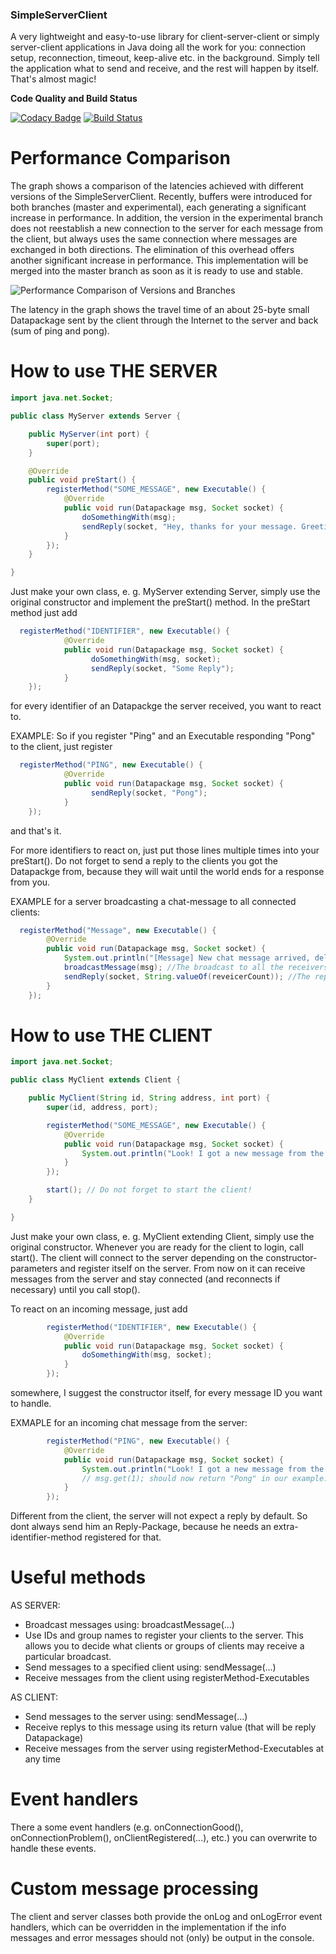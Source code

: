 ### SimpleServerClient ###

A very lightweight and easy-to-use library for client-server-client or simply server-client applications in Java doing all the work for you: connection setup, reconnection, timeout, keep-alive etc. in the background. Simply tell the application what to send and receive, and the rest will happen by itself. That's almost magic!

**Code Quality and Build Status**

[![Codacy Badge](https://api.codacy.com/project/badge/Grade/3d5b115186f44ecab613ac3f2ca0015b)](https://www.codacy.com/app/DeBukkIt/SimpleServerClient?utm_source=github.com&utm_medium=referral&utm_content=DeBukkIt/SimpleServerClient&utm_campaign=badger)
[![Build Status](https://travis-ci.org/DeBukkIt/SimpleServerClient.svg?branch=master)](https://travis-ci.org/DeBukkIt/SimpleServerClient)

# Performance Comparison

The graph shows a comparison of the latencies achieved with different versions of the SimpleServerClient. Recently, buffers were introduced for both branches (master and experimental), each generating a significant increase in performance. In addition, the version in the experimental branch does not reestablish a new connection to the server for each message from the client, but always uses the same connection where messages are exchanged in both directions. The elimination of this overhead offers another significant increase in performance. This implementation will be merged into the master branch as soon as it is ready to use and stable.

![Performance Comparison of Versions and Branches](https://debukkit.github.io/images/SimpleServerClient_Performance_Comparison.jpg)

The latency in the graph shows the travel time of an about 25-byte small Datapackage sent by the client through the Internet to the server and back (sum of ping and pong).

# How to use THE SERVER
```java
import java.net.Socket;

public class MyServer extends Server {

	public MyServer(int port) {
		super(port);
	}

	@Override
	public void preStart() {
		registerMethod("SOME_MESSAGE", new Executable() {
			@Override
			public void run(Datapackage msg, Socket socket) {
				doSomethingWith(msg);
				sendReply(socket, "Hey, thanks for your message. Greetings!")
			}
		});
	}

}
```

Just make your own class, e. g. MyServer extending Server, simply use the original constructor and implement
the preStart() method. In the preStart method just add
```java
  registerMethod("IDENTIFIER", new Executable() {
			@Override
			public void run(Datapackage msg, Socket socket) {
				  doSomethingWith(msg, socket);
				  sendReply(socket, "Some Reply");
			}
	});
```
for every identifier of an Datapackge the server received, you want to react to.

EXAMPLE: So if you register "Ping" and an Executable responding "Pong" to the client, just register
```java
  registerMethod("PING", new Executable() {
			@Override
			public void run(Datapackage msg, Socket socket) {
				  sendReply(socket, "Pong");
			}
	});
```
and that's it.

For more identifiers to react on, just put those lines multiple times into your preStart(). Do not forget to send
a reply to the clients you got the Datapackge from, because they will wait until the world ends for a response from you.

EXAMPLE for a server broadcasting a chat-message to all connected clients:
```java
  registerMethod("Message", new Executable() {			
		@Override
		public void run(Datapackage msg, Socket socket) {
			System.out.println("[Message] New chat message arrived, delivering to all the clients...");
			broadcastMessage(msg); //The broadcast to all the receivers
			sendReply(socket, String.valueOf(reveicerCount)); //The reply (NECESSARY! unless you want the client to block while waiting for this package)
		}
	});
```

	
# How to use THE CLIENT
```java
import java.net.Socket;

public class MyClient extends Client {

	public MyClient(String id, String address, int port) {
		super(id, address, port);

		registerMethod("SOME_MESSAGE", new Executable() {
			@Override
			public void run(Datapackage msg, Socket socket) {
				System.out.println("Look! I got a new message from the server: " + msg.get(1));
			}
		});

		start(); // Do not forget to start the client!
	}

}
```



Just make your own class, e. g. MyClient extending Client, simply use the original constructor. Whenever you are ready for the client to login, call start(). The client will connect to the server depending on the constructor-parameters and register itself on the server. From now on it can receive messages from the server and stay connected (and reconnects if necessary) until you call stop().


To react on an incoming message, just add
```java
		registerMethod("IDENTIFIER", new Executable() {
			@Override
			public void run(Datapackage msg, Socket socket) {
				doSomethingWith(msg, socket);		
			}
		});
```
somewhere, I suggest the constructor itself, for every message ID you want to handle.


EXMAPLE for an incoming chat message from the server:
```java
		registerMethod("PING", new Executable() {
			@Override
			public void run(Datapackage msg, Socket socket) {
				System.out.println("Look! I got a new message from the server: " + msg.get(1));	
				// msg.get(1); should now return "Pong" in our example.
			}
		});
```

Different from the client, the server will not expect a reply by default. So dont always send him an Reply-Package, because he
needs an extra-identifier-method registered for that.


# Useful methods
AS SERVER:
 - Broadcast messages using: broadcastMessage(...)
 - Use IDs and group names to register your clients to the server. This allows you to decide what clients or groups of clients may receive a particular broadcast.
 - Send messages to a specified client using: sendMessage(...)
 - Receive messages from the client using registerMethod-Executables
  
AS CLIENT:
 - Send messages to the server using: sendMessage(...)
 - Receive replys to this message using its return value (that will be reply Datapackage)
 - Receive messages from the server using registerMethod-Executables at any time

# Event handlers
There a some event handlers (e.g. onConnectionGood(), onConnectionProblem(), onClientRegistered(...), etc.) you can overwrite to handle these events.

# Custom message processing
The client and server classes both provide the onLog and onLogError event handlers, which can be overridden in the implementation if the info messages and error messages should not (only) be output in the console.

